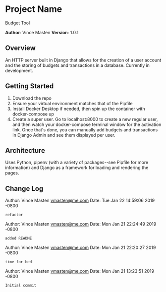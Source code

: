 # Project Name
Budget Tool

**Author**: Vince Masten
**Version**: 1.0.1

## Overview
An HTTP server built in Django that allows for the creation of a user account and the storing of budgets and transactions in a database. Currently in development.

## Getting Started
1. Download the repo
1. Ensure your virtual environment matches that of the Pipfile
1. Install Docker Desktop if needed, then spin up the container with docker-compose up
1. Create a super user. Go to localhost:8000 to create a new regular user, and then watch your docker-compose terminal window for the activation link. Once that's done, you can manually add budgets and transactions in Django Admin and see them displayed per user.

## Architecture
Uses Python, pipenv (with a variety of packages--see Pipfile for more information) and Django as a framework for loading and rendering the pages.

## Change Log

Author: Vince Masten <vmasten@me.com>
Date:   Tue Jan 22 14:59:06 2019 -0800

    refactor

Author: Vince Masten <vmasten@me.com>
Date:   Mon Jan 21 22:24:49 2019 -0800

    added README

Author: Vince Masten <vmasten@me.com>
Date:   Mon Jan 21 22:20:27 2019 -0800

    time for bed

Author: Vince Masten <vmasten@me.com>
Date:   Mon Jan 21 13:23:51 2019 -0800

    Initial commit
